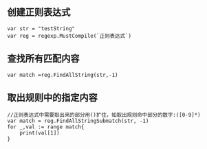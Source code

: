 ## 创建正则表达式
```golang
var str = "testString"
var reg = regexp.MustCompile(`正则表达式`)
```
## 查找所有匹配内容
`var match =reg.FindAllString(str,-1)`
## 取出规则中的指定内容
```golang
//正则表达式中需要取出来的部分用()扩住，如取出规则命中部分的数字:([0-9]*)
var match = reg.FindAllStringSubmatch(str, -1)
for _,val := range match{
	print(val[1])
}
```